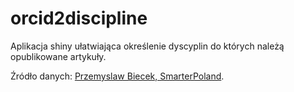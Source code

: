 # orcid2discipline

Aplikacja shiny ułatwiająca określenie dyscyplin do których należą opublikowane artykuły.

Źródło danych: [Przemyslaw Biecek, SmarterPoland](https://github.com/pbiecek/SmarterPoland_blog/blob/master/2018/dyscypliny/Wykaz_czasopism_z_baz_Scopus_i_Web_of_Science_-_dyscypliny.txt).
